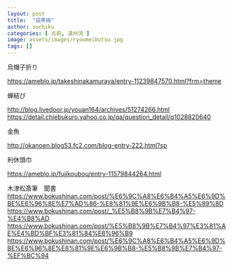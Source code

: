 ```yaml
---
layout: post
title:  "袋茶碗"
author: sochiku
categories: [ 点前, 遠州流 ]
image: assets/images/ryoumeibutsu.jpg
tags: []
---
```


烏帽子折り

https://ameblo.jp/takeshinakamuraya/entry-11239847570.html?frm=theme

蝉結び

http://blog.livedoor.jp/youan164/archives/51274266.html
https://detail.chiebukuro.yahoo.co.jp/qa/question_detail/q1028820640

金魚

http://okanoen.blog53.fc2.com/blog-entry-222.html?sp

利休頭巾

https://ameblo.jp/fujikoubou/entry-11579844264.html


木津松斎筆　聞書
https://www.bokushinan.com/post/%E6%9C%A8%E6%B4%A5%E6%9D%BE%E6%96%8E%E7%AD%86-%E8%81%9E%E6%9B%B8-%E5%89%8D
https://www.bokushinan.com/post/_%E5%B8%9B%E7%B4%97-%E4%B8%AD
https://www.bokushinan.com/post/%E5%B8%9B%E7%B4%97%E3%81%AE%E4%BD%BF%E3%81%84%E6%96%B9
https://www.bokushinan.com/post/%E6%9C%A8%E6%B4%A5%E6%9D%BE%E6%96%8E%E8%81%9E%E6%9B%B8-%E5%B8%9B%E7%B4%97-%EF%BC%94
